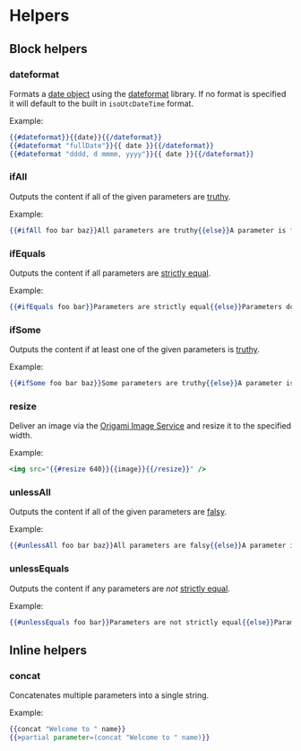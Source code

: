 # Helpers

## Block helpers

### dateformat

Formats a [date object] using the [dateformat] library. If no format is specified it will default to the built in `isoUtcDateTime` format.

Example:

```hbs
{{#dateformat}}{{date}}{{/dateformat}}
{{#dateformat "fullDate"}}{{ date }}{{/dateformat}}
{{#dateformat "dddd, d mmmm, yyyy"}}{{ date }}{{/dateformat}}
```

[date object]: https://developer.mozilla.org/en-US/docs/Web/JavaScript/Reference/Global_Objects/Date
[dateformat]: https://www.npmjs.com/package/dateformat


### ifAll

Outputs the content if all of the given parameters are [truthy].

Example:

```hbs
{{#ifAll foo bar baz}}All parameters are truthy{{else}}A parameter is falsy{{/ifAll}}
```

[truthy]: https://developer.mozilla.org/en-US/docs/Glossary/Truthy


### ifEquals

Outputs the content if all parameters are [strictly equal].

Example:

```hbs
{{#ifEquals foo bar}}Parameters are strictly equal{{else}}Parameters do not match{{/ifEquals}}
```

[strictly equal]: https://developer.mozilla.org/en-US/docs/Web/JavaScript/Equality_comparisons_and_sameness


### ifSome

Outputs the content if at least one of the given parameters is [truthy].

Example:

```hbs
{{#ifSome foo bar baz}}Some parameters are truthy{{else}}A parameter is falsy{{/ifSome}}
```


### resize

Deliver an image via the [Origami Image Service] and resize it to the specified width.

Example:

```hbs
<img src="{{#resize 640}}{{image}}{{/resize}}" />
```

[Origami Image Service]: https://www.ft.com/__origami/service/image/v2/


### unlessAll

Outputs the content if all of the given parameters are [falsy].

Example:

```hbs
{{#unlessAll foo bar baz}}All parameters are falsy{{else}}A parameter is truthy{{/unlessAll}}
```

[falsy]: https://developer.mozilla.org/en-US/docs/Glossary/Falsy


### unlessEquals

Outputs the content if any parameters are _not_ [strictly equal].

Example:

```hbs
{{#unlessEquals foo bar}}Parameters are not strictly equal{{else}}Parameters match{{/unlessEquals}}
```


## Inline helpers

### concat

Concatenates multiple parameters into a single string.

Example:

```hbs
{{concat "Welcome to " name}}
{{>partial parameter=(concat "Welcome to " name)}}
```
